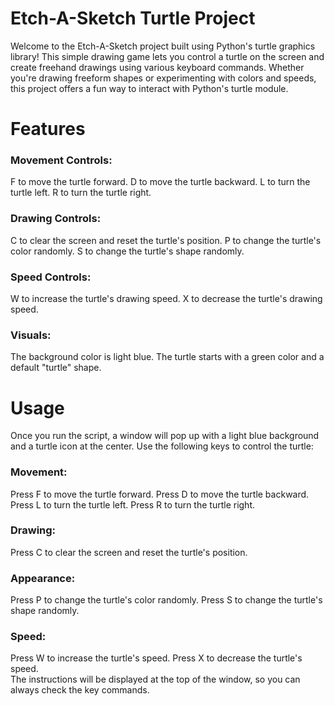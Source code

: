 # Etch-A-Sketch Turtle Project
Welcome to the Etch-A-Sketch project built using Python's turtle graphics library! This simple drawing game lets you control a turtle on the screen and create freehand drawings using various keyboard commands. Whether you're drawing freeform shapes or experimenting with colors and speeds, this project offers a fun way to interact with Python's turtle module.

# Features
### Movement Controls:

F to move the turtle forward.
D to move the turtle backward.
L to turn the turtle left.
R to turn the turtle right.
### Drawing Controls:

C to clear the screen and reset the turtle's position.
P to change the turtle's color randomly.
S to change the turtle's shape randomly.
### Speed Controls:

W to increase the turtle's drawing speed.
X to decrease the turtle's drawing speed.
### Visuals:

The background color is light blue.
The turtle starts with a green color and a default "turtle" shape.

# Usage
Once you run the script, a window will pop up with a light blue background and a turtle icon at the center. Use the following keys to control the turtle:

### Movement:

Press F to move the turtle forward.
Press D to move the turtle backward.
Press L to turn the turtle left.
Press R to turn the turtle right.
### Drawing:

Press C to clear the screen and reset the turtle's position.
### Appearance:

Press P to change the turtle's color randomly.
Press S to change the turtle's shape randomly.
### Speed:

Press W to increase the turtle's speed.
Press X to decrease the turtle's speed. <br>
The instructions will be displayed at the top of the window, so you can always check the key commands.
